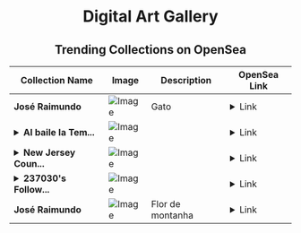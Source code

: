 <div align="center">

# Digital Art Gallery

## Trending Collections on OpenSea

| Collection Name                       | Image                                                                                     | Description                       | OpenSea Link                                                                                          |
|---------------------------------------|-------------------------------------------------------------------------------------------|-----------------------------------|--------------------------------------------------------------------------------------------------------|
| **José Raimundo** | ![Image](https://i.seadn.io/s/raw/files/c050dff7de31a96996cda0c3a3ea1027.jpg?w=500&auto=format?w=200&auto=format) | Gato  | <details><summary>Link</summary>[José Raimundo](https://opensea.io/collection/jose-raimundo-36)</details> |
| **<details><summary>Al baile la Tem...</summary>Al baile la Temprana 2.</details>** | ![Image](https://i.seadn.io/s/raw/files/662f9bc9f600a95a06b72c3af50264dd.jpg?w=500&auto=format?w=200&auto=format) |  | <details><summary>Link</summary>[Al baile la Temprana 2.](https://opensea.io/collection/al-baile-la-temprana-2)</details> |
| **<details><summary>New Jersey Coun...</summary>New Jersey Counties on Arbitrum</details>** | ![Image](https://i.seadn.io/s/raw/files/3120c7dce3fc7fdae418de24426940c2.png?w=500&auto=format?w=200&auto=format) |  | <details><summary>Link</summary>[New Jersey Counties on Arbitrum](https://opensea.io/collection/new-jersey-counties-on-arbitrum)</details> |
| **<details><summary>237030's Follow...</summary>237030's Follower</details>** | ![Image](https://i.seadn.io/s/raw/files/19f9f090920392cc3650cbdf4361755b.png?w=500&auto=format?w=200&auto=format) |  | <details><summary>Link</summary>[237030's Follower](https://opensea.io/collection/237030-s-follower)</details> |
| **José Raimundo** | ![Image](https://i.seadn.io/s/raw/files/76cc73937e0b5abd24e0f9fc8ca11070.jpg?w=500&auto=format?w=200&auto=format) | Flor de montanha  | <details><summary>Link</summary>[José Raimundo](https://opensea.io/collection/jose-raimundo-35)</details> |

</div>